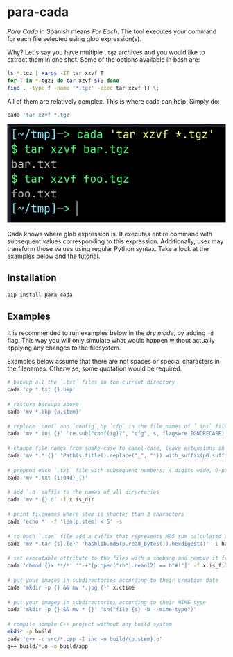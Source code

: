 # para-cada

*Para Cada* in Spanish means *For Each*. The tool executes your command for each file selected using glob expression(s).

Why? Let's say you have multiple `.tgz` archives and you would like to extract them in one shot. Some of the options available in bash are:

```sh
ls *.tgz | xargs -IT tar xzvf T
for T in *.tgz; do tar xzvf $T; done
find . -type f -name '*.tgz' -exec tar xzvf {} \;
```

All of them are relatively complex. This is where cada can help. Simply do:

```sh
cada 'tar xzvf *.tgz'
```

![](docs/assets/images/example.png)

Cada knows where glob expression is. It executes entire command with subsequent values corresponding to this expression. Additionally, user may transform those values using regular Python syntax. Take a look at the examples below and the [tutorial](https://gergelyk.github.io/para-cada/).

## Installation

```sh
pip install para-cada
```
 
## Examples

It is recommended to run examples below in the *dry mode*, by adding `-d` flag. This way you will only simulate what would happen without actually applying any changes to the filesystem.

Examples below assume that there are not spaces or special characters in the filenames. Otherwise, some quotation would be required. 

```sh
# backup all the `.txt` files in the current directory
cada 'cp *.txt {}.bkp'

# restore backups above
cada 'mv *.bkp {p.stem}'

# replace `conf` and `config` by `cfg` in the file names of `.ini` files; be case insensitive
cada 'mv *.ini {}' 're.sub("conf(ig)?", "cfg", s, flags=re.IGNORECASE)'

# change file names from snake-case to camel-case, leave extensions in lower case
cada 'mv *.* {}' 'Path(s.title().replace("_", "")).with_suffix(p0.suffix.lower())'

# prepend each `.txt` file with subsequent numbers; 4 digits wide, 0-padded
cada 'mv *.txt {i:04d}_{}'

# add `.d` suffix to the names of all directories
cada 'mv * {}.d' -f x.is_dir

# print filenames where stem is shorter than 3 characters
cada 'echo *' -f 'len(p.stem) < 5' -s

# to each `.tar` file add a suffix that represents MD5 sum calculated over the file content
cada 'mv *.tar {s}.{e}' 'hashlib.md5(p.read_bytes()).hexdigest()' -i hashlib

# set executable attribute to the files with a shebang and remove it from remaining files
cada 'chmod {}x **/*' '"-+"[p.open("rb").read(2) == b"#!"]' -f x.is_file

# put your images in subdirectories according to their creation date
cada 'mkdir -p {} && mv *.jpg {}' x.ctime
    
# put your images in subdirectories according to their MIME type
cada 'mkdir -p {} && mv * {}' 'sh("file {s} -b --mime-type")'
    
# compile simple C++ project without any build system
mkdir -p build
cada 'g++ -c src/*.cpp -I inc -o build/{p.stem}.o'
g++ build/*.o -o build/app
```
